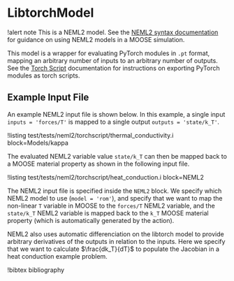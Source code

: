 # LibtorchModel

!alert note
This is a NEML2 model. See the [NEML2 syntax documentation](syntax/NEML2/index.md) for guidance on using NEML2 models in a MOOSE simulation.

This model is a wrapper for evaluating PyTorch modules in `.pt` format, mapping an arbitrary number of inputs to an arbitrary number of outputs. See the [Torch Script](https://docs.pytorch.org/docs/stable/jit.html) documentation for instructions on exporting PyTorch modules as torch scripts.

## Example Input File

An example NEML2 input file is shown below. In this example, a single input `inputs = 'forces/T'` is mapped to a single output `outputs = 'state/k_T'`.

!listing test/tests/neml2/torchscript/thermal_conductivity.i block=Models/kappa

The evaluated NEML2 variable value `state/k_T` can then be mapped back to a MOOSE material property as shown in the following input file.

!listing test/tests/neml2/torchscript/heat_conduction.i block=NEML2

The NEML2 input file is specified inside the `NEML2` block. We specify which NEML2 model to use (`model = 'rom'`), and specify that we want to map the non-linear `T` variable in MOOSE to the `forces/T` NEML2 variable, and the `state/k_T` NEML2 variable is mapped back to the `k_T` MOOSE material property (which is automatically generated by the action).

NEML2 also uses automatic differenciation on the libtorch model to provide arbitrary derivatives of the outputs in relation to the inputs. Here we specify that we want to calculate $\frac{dk_T}{dT}$ to populate the Jacobian in a heat conduction example problem.

!bibtex bibliography
